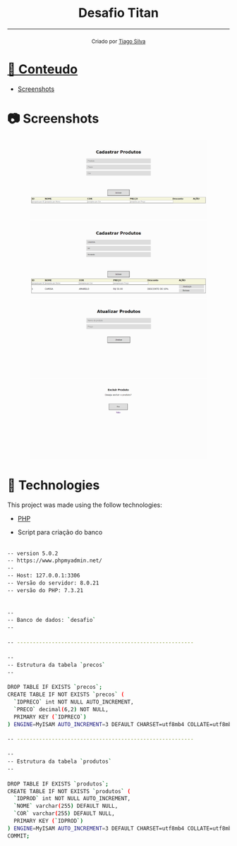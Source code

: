 <h1 align="center">
  Desafio Titan
</h1>

<hr />


<div align="center">
  <sub> Criado por 
    <a href="https://github.com/TiagoSilva-Dev">Tiago Silva
  </sub>
</div>

# 📌 Conteudo

* [Screenshots](#camera-screenshots)


# :camera: Screenshots
<div align="center" display="flex">
   <img src="/public/d1.png" width="400px">
   <img src="/public/d2.png" width="400px">
    <img src="/public/d3.png" width="400px">
   <img src="/public/d4.png" width="400px">
</div>

# :rocket: Technologies
This project was made using the follow technologies:

- [PHP](https://www.php.net/)

* Script para criação do banco 
```bash

-- version 5.0.2
-- https://www.phpmyadmin.net/
--
-- Host: 127.0.0.1:3306
-- Versão do servidor: 8.0.21
-- versão do PHP: 7.3.21


--
-- Banco de dados: `desafio`
--

-- --------------------------------------------------------

--
-- Estrutura da tabela `precos`
--

DROP TABLE IF EXISTS `precos`;
CREATE TABLE IF NOT EXISTS `precos` (
  `IDPRECO` int NOT NULL AUTO_INCREMENT,
  `PRECO` decimal(6,2) NOT NULL,
  PRIMARY KEY (`IDPRECO`)
) ENGINE=MyISAM AUTO_INCREMENT=3 DEFAULT CHARSET=utf8mb4 COLLATE=utf8mb4_0900_ai_ci;

-- --------------------------------------------------------

--
-- Estrutura da tabela `produtos`
--

DROP TABLE IF EXISTS `produtos`;
CREATE TABLE IF NOT EXISTS `produtos` (
  `IDPROD` int NOT NULL AUTO_INCREMENT,
  `NOME` varchar(255) DEFAULT NULL,
  `COR` varchar(255) DEFAULT NULL,
  PRIMARY KEY (`IDPROD`)
) ENGINE=MyISAM AUTO_INCREMENT=3 DEFAULT CHARSET=utf8mb4 COLLATE=utf8mb4_0900_ai_ci;
COMMIT;


```
